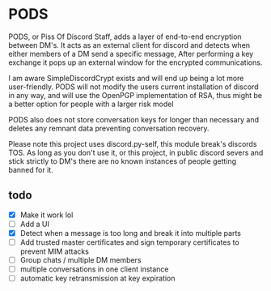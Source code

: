 # PODS
PODS, or Piss Of Discord Staff, adds a layer of end-to-end encryption between DM's.
It acts as an external client for discord and detects when either members of a DM send a specific message,
After performing a key exchange it pops up an external window for the encrypted communications.

I am aware SimpleDiscordCrypt exists and will end up being a lot more user-friendly. PODS will not modify
the users current installation of discord in any way, and will use the OpenPGP implementation of RSA, 
thus might be a better option for people with a larger risk model

PODS also does not store conversation keys for longer than necessary and deletes any remnant data
preventing conversation recovery.

Please note this project uses discord.py-self, this module break's discords TOS.
As long as you don't use it, or this project, in public discord severs and stick strictly to DM's 
there are no known instances of people getting banned for it.

## todo

- [x] Make it work lol
- [ ] Add a UI
- [x] Detect when a message is too long and break it into multiple parts
- [ ] Add trusted master certificates and sign temporary certificates to prevent MIM attacks
- [ ] Group chats / multiple DM members
- [ ] multiple conversations in one client instance
- [ ] automatic key retransmission at key expiration
